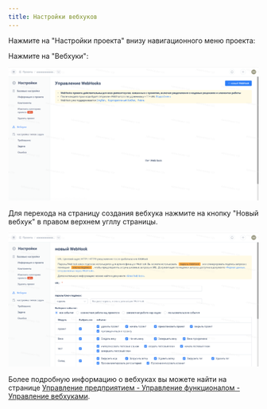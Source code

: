 ```yaml
---
title: Настройки вебхуков
---
```


Нажмите на "Настройки проекта" внизу навигационного меню проекта:

Нажмите на "Вебхуки":

![Описание изображения](assets/image570.png)

Для перехода на страницу создания вебхука нажмите на кнопку "Новый вебхук" в правом верхнем угллу страницы.

![Описание изображения](assets/image571.png)

Более подробную информацию о вебхуках вы можете найти на странице  [Управление предприятием - Управление функционалом - Управление вебхуками](/enterprise/management/functions/webhooks).